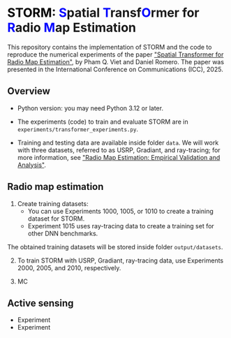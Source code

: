 # <span style="color:black">STORM</span>: <span style="color:blue">S</span>patial <span style="color:blue">T</span>ransf<span style="color:blue">O</span>rmer for <span style="color:blue">R</span>adio <span style="color:blue">M</span>ap Estimation

This repository contains the implementation of STORM and the code to reproduce the numerical experiments of the paper ["Spatial Transformer for Radio Map Estimation"](https://arxiv.org/abs/2411.01211), by Pham Q. Viet and Daniel Romero. The paper was presented in the International Conference on Communications (ICC), 2025.



## Overview
- Python version: you may need Python 3.12 or later.

- The experiments (code) to train and evaluate STORM are in `experiments/transformer_experiments.py`.

- Training and testing data are available inside folder `data`. We will work with three datasets, referred to as USRP, Gradiant, and ray-tracing; for more information, see ["Radio Map Estimation: Empirical Validation and Analysis"](https://arxiv.org/pdf/2310.11036).

## Radio map estimation
1. Create training datasets:
    - You can use Experiments 1000, 1005, or 1010 to create a training dataset for STORM.
    - Experiment 1015 uses ray-tracing data to create a training set for other DNN benchmarks.

The obtained training datasets will be stored inside folder `output/datasets`.

2. To train STORM with USRP, Gradiant, ray-tracing data, use Experiments 2000, 2005, and 2010, respectively.

3. MC 

## Active sensing
- Experiment
- Experiment
